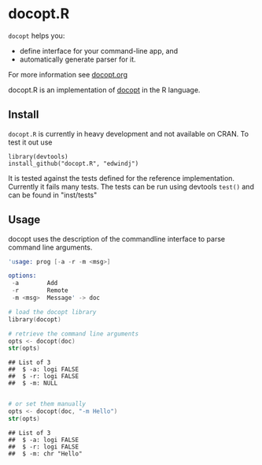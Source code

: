 docopt.R
========================================================

`docopt` helps you:

- define interface for your command-line app, and
- automatically generate parser for it.

For more information see [docopt.org](http://docopt.org)

docopt.R is an implementation of [docopt](http://docopt.org) in the R language.

Install
-------

`docopt.R` is currently in heavy development and not available on CRAN.
To test it out use
```
library(devtools)
install_github("docopt.R", "edwindj")
```

It is tested against the tests defined for the reference implementation.
Currently it fails many tests. 
The tests can be run using devtools `test()` and can be found in "inst/tests"

Usage
-----

docopt uses the description of the commandline interface to parse command line
arguments.


```S
'usage: prog [-a -r -m <msg>]

options:
 -a        Add
 -r        Remote
 -m <msg>  Message' -> doc

# load the docopt library
library(docopt)

# retrieve the command line arguments
opts <- docopt(doc)
str(opts)
```

```
## List of 3
##  $ -a: logi FALSE
##  $ -r: logi FALSE
##  $ -m: NULL
```

```S

# or set them manually
opts <- docopt(doc, "-m Hello")
str(opts)
```

```
## List of 3
##  $ -a: logi FALSE
##  $ -r: logi FALSE
##  $ -m: chr "Hello"
```

